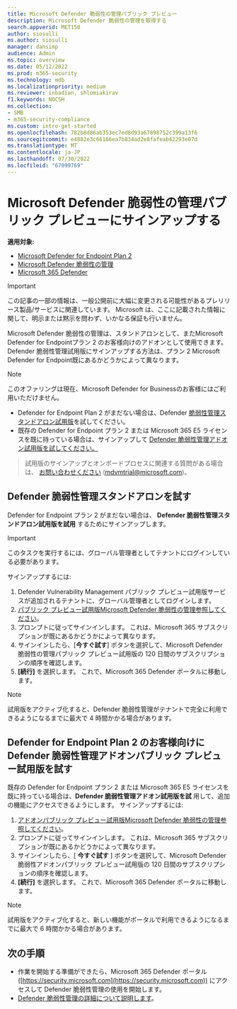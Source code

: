 ```yaml
---
title: Microsoft Defender 脆弱性の管理パブリック プレビュー
description: Microsoft Defender 脆弱性の管理を取得する
search.appverid: MET150
author: siosulli
ms.author: siosulli
manager: dansimp
audience: Admin
ms.topic: overview
ms.date: 05/12/2022
ms.prod: m365-security
ms.technology: mdb
ms.localizationpriority: medium
ms.reviewer: inbadian, shlomiakirav
f1.keywords: NOCSH
ms.collection:
- SMB
- m365-security-compliance
ms.custom: intro-get-started
ms.openlocfilehash: 782b8d86ab353ec7ed8d93a67898752c399a13f6
ms.sourcegitcommit: e4882e3c66166ea7b834ad2e8fafeab42293e07d
ms.translationtype: MT
ms.contentlocale: ja-JP
ms.lasthandoff: 07/30/2022
ms.locfileid: "67099769"
---
```

# <a name="sign-up-for-microsoft-defender-vulnerability-management-public-preview"></a>Microsoft Defender 脆弱性の管理パブリック プレビューにサインアップする

**適用対象:**

- [Microsoft Defender for Endpoint Plan 2](https://go.microsoft.com/fwlink/?linkid=2154037)
- [Microsoft Defender 脆弱性の管理](index.yml)
- [Microsoft 365 Defender](https://go.microsoft.com/fwlink/?linkid=2118804)

> [!IMPORTANT]
> この記事の一部の情報は、一般公開前に大幅に変更される可能性があるプレリリース製品/サービスに関連しています。 Microsoft は、ここに記載された情報に関して、明示または黙示を問わず、いかなる保証も行いません。

Microsoft Defender 脆弱性の管理は、スタンドアロンとして、またMicrosoft Defender for Endpointプラン 2 のお客様向けのアドオンとして使用できます。 Defender 脆弱性管理試用版にサインアップする方法は、プラン 2 Microsoft Defender for Endpoint既にあるかどうかによって異なります。

> [!NOTE]
> このオファリングは現在、Microsoft Defender for Businessのお客様にはご利用いただけません。

- Defender for Endpoint Plan 2 がまだない場合は、Defender [脆弱性管理スタンドアロン試用版](#try-defender-vulnerability-management-standalone)を試してください。
- 既存の Defender for Endpoint プラン 2 または Microsoft 365 E5 ライセンスを既に持っている場合は、サインアップして [Defender 脆弱性管理アドオン試用版を試してください。](#try-the-defender-vulnerability-management-add-on-public-preview-trial-for-defender-for-endpoint-plan-2-customers)

> 試用版のサインアップとオンボードプロセスに関連する質問がある場合は、 [お問い合わせください](mailto:mdvmtrial@microsoft.com) (mdvmtrial@microsoft.com)。

## <a name="try-defender-vulnerability-management-standalone"></a>Defender 脆弱性管理スタンドアロンを試す

Defender for Endpoint プラン 2 がまだない場合は、 **Defender 脆弱性管理スタンドアロン試用版を試用** するためにサインアップします。

> [!IMPORTANT]
> このタスクを実行するには、グローバル管理者としてテナントにログインしている必要があります。

サインアップするには:

1. Defender Vulnerability Management パブリック プレビュー試用版サービスが追加されるテナントに、グローバル管理者としてログインします。
2. [パブリック プレビュー試用版Microsoft Defender 脆弱性の管理参照してください](https://signup.microsoft.com/get-started/signup?products=dee3976b-2cfd-40c3-90b6-3147cbf03146&ali=1&ru=https://aka.ms/MdvmPortal)。
3. プロンプトに従ってサインインします。 これは、Microsoft 365 サブスクリプションが既にあるかどうかによって異なります。
4. サインインしたら、[**今すぐ試す**] ボタンを選択して、Microsoft Defender 脆弱性の管理パブリック プレビュー試用版の 120 日間のサブスクリプションの順序を確認します。
5. **[続行]** を選択します。 これで、Microsoft 365 Defender ポータルに移動します。

> [!NOTE]
> 試用版をアクティブ化すると、Defender 脆弱性管理がテナントで完全に利用できるようになるまでに最大で 4 時間かかる場合があります。

## <a name="try-the-defender-vulnerability-management-add-on-public-preview-trial-for-defender-for-endpoint-plan-2-customers"></a>Defender for Endpoint Plan 2 のお客様向けに Defender 脆弱性管理アドオンパブリック プレビュー試用版を試す

既存の Defender for Endpoint プラン 2 または Microsoft 365 E5 ライセンスを既に持っている場合は、**Defender 脆弱性管理アドオン試用版を試** 用して、追加の機能にアクセスできるようにします。 サインアップするには:

1. [アドオンパブリック プレビュー試用版Microsoft Defender 脆弱性の管理参照してください](https://signup.microsoft.com/get-started/signup?products=5908ecaa-b8a7-4a04-b6c0-d44fd934b6f2&ali=1&ru=https://aka.ms/MdvmPortal)。
2. プロンプトに従ってサインインします。 これは、Microsoft 365 サブスクリプションが既にあるかどうかによって異なります。
3. サインインしたら、[ **今すぐ試す** ] ボタンを選択して、Microsoft Defender 脆弱性アドオンパブリック プレビュー試用版の 120 日間のサブスクリプションの順序を確認します。
4. **[続行]** を選択します。 これで、Microsoft 365 Defender ポータルに移動します。

> [!NOTE]
> 試用版をアクティブ化すると、新しい機能がポータルで利用できるようになるまでに最大で 6 時間かかる場合があります。

## <a name="next-steps"></a>次の手順

- 作業を開始する準備ができたら、Microsoft 365 Defender ポータル ([https://security.microsoft.com](https://security.microsoft.com)) にアクセスして Defender 脆弱性管理の使用を開始します。
- [Defender 脆弱性管理の詳細について説明します](defender-vulnerability-management.md)。
